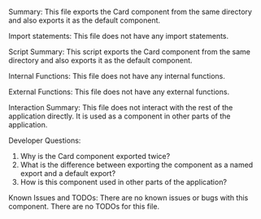 Summary:
This file exports the Card component from the same directory and also exports it as the default component. 

Import statements:
This file does not have any import statements.

Script Summary:
This script exports the Card component from the same directory and also exports it as the default component. 

Internal Functions:
This file does not have any internal functions.

External Functions:
This file does not have any external functions.

Interaction Summary:
This file does not interact with the rest of the application directly. It is used as a component in other parts of the application.

Developer Questions:
1. Why is the Card component exported twice?
2. What is the difference between exporting the component as a named export and a default export?
3. How is this component used in other parts of the application? 

Known Issues and TODOs:
There are no known issues or bugs with this component. There are no TODOs for this file.